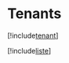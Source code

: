 # Tenants

[!include[tenant](tenants.tenant.autogen.md)]

[!include[liste](tenants.liste.autogen.md)]
























































































